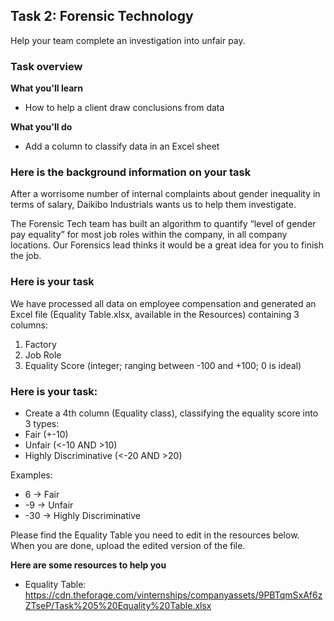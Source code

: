<h2>Task 2: Forensic Technology</h2>

Help your team complete an investigation into unfair pay.

<h3>Task overview</h3>

<b>What you'll learn</b>

 - How to help a client draw conclusions from data

<b>What you'll do</b>

 - Add a column to classify data in an Excel sheet

<h3>Here is the background information on your task</h3>

After a worrisome number of internal complaints about gender inequality in terms of salary, Daikibo Industrials wants us to help them investigate.

The Forensic Tech team has built an algorithm to quantify “level of gender pay equality” for most job roles within the company, in all company locations. Our Forensics lead thinks it would be a great idea for you to finish the job.

<h3>Here is your task</h3>

We have processed all data on employee compensation and generated an Excel file (Equality Table.xlsx, available in the Resources) containing 3 columns:

1. Factory
2. Job Role
3. Equality Score (integer; ranging between -100 and +100; 0 is ideal)

<h3>Here is your task:</h3>

 - Create a 4th column (Equality class), classifying the equality score into 3 types:
 - Fair (+-10)
 - Unfair (<-10 AND >10)
 - Highly Discriminative (<-20 AND >20)

Examples:

 - 6 → Fair
 - -9 → Unfair
 - -30 → Highly Discriminative

Please find the Equality Table you need to edit in the resources below. When you are done, upload the edited version of the file.

<b>Here are some resources to help you</b>

 - Equality Table: https://cdn.theforage.com/vinternships/companyassets/9PBTqmSxAf6zZTseP/Task%205%20Equality%20Table.xlsx

